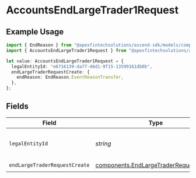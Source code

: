 # AccountsEndLargeTrader1Request

## Example Usage

```typescript
import { EndReason } from "@apexfintechsolutions/ascend-sdk/models/components";
import { AccountsEndLargeTrader1Request } from "@apexfintechsolutions/ascend-sdk/models/operations";

let value: AccountsEndLargeTrader1Request = {
  legalEntityId: "e6716139-da77-46d1-9f15-13599161db0b",
  endLargeTraderRequestCreate: {
    endReason: EndReason.EventReasonTransfer,
  },
};
```

## Fields

| Field                                                                                            | Type                                                                                             | Required                                                                                         | Description                                                                                      | Example                                                                                          |
| ------------------------------------------------------------------------------------------------ | ------------------------------------------------------------------------------------------------ | ------------------------------------------------------------------------------------------------ | ------------------------------------------------------------------------------------------------ | ------------------------------------------------------------------------------------------------ |
| `legalEntityId`                                                                                  | *string*                                                                                         | :heavy_check_mark:                                                                               | The legalEntity id.                                                                              | e6716139-da77-46d1-9f15-13599161db0b                                                             |
| `endLargeTraderRequestCreate`                                                                    | [components.EndLargeTraderRequestCreate](../../models/components/endlargetraderrequestcreate.md) | :heavy_check_mark:                                                                               | N/A                                                                                              |                                                                                                  |